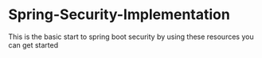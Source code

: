 # Spring-Security-Implementation

This is the basic start to spring boot security by using these resources you can get started
